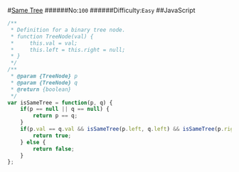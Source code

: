 #[Same Tree](https://leetcode.com/problems/same-tree/)
######No:`100`
######Difficulty:`Easy`
##JavaScript

```javascript
/**
 * Definition for a binary tree node.
 * function TreeNode(val) {
 *     this.val = val;
 *     this.left = this.right = null;
 * }
 */
/**
 * @param {TreeNode} p
 * @param {TreeNode} q
 * @return {boolean}
 */
var isSameTree = function(p, q) {
    if(p == null || q == null) {
        return p == q;
    }
    if(p.val == q.val && isSameTree(p.left, q.left) && isSameTree(p.right, q.right)) {
        return true;
    } else {
        return false;
    }
};
```

